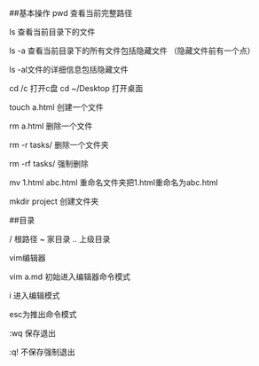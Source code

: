 ##基本操作
pwd 查看当前完整路径

ls 查看当前目录下的文件

ls -a 查看当前目录下的所有文件包括隐藏文件
（隐藏文件前有一个点）

ls -al文件的详细信息包括隐藏文件

cd /c  打开c盘
cd ~/Desktop 打开桌面

touch a.html 创建一个文件

rm a.html 删除一个文件

rm -r tasks/ 删除一个文件夹

rm -rf tasks/ 强制删除

mv 1.html abc.html  重命名文件夹把1.html重命名为abc.html

mkdir project 创建文件夹


##目录

/  根路径
~ 家目录
.. 上级目录


vim编辑器

vim a.md 初始进入编辑器命令模式

i 进入编辑模式

esc为推出命令模式

:wq 保存退出

:q! 不保存强制退出
